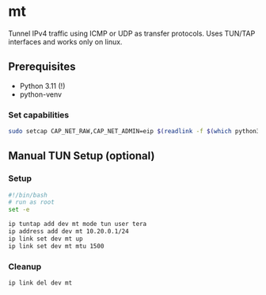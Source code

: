 # mt
Tunnel IPv4 traffic using ICMP or UDP as transfer protocols.
Uses TUN/TAP interfaces and works only on linux.

## Prerequisites
- Python 3.11 (!)
- python-venv

### Set capabilities

```sh
sudo setcap CAP_NET_RAW,CAP_NET_ADMIN=eip $(readlink -f $(which python3.11))
```

## Manual TUN Setup (optional)

### Setup

```sh
#!/bin/bash
# run as root
set -e

ip tuntap add dev mt mode tun user tera
ip address add dev mt 10.20.0.1/24
ip link set dev mt up
ip link set dev mt mtu 1500
```

### Cleanup

```sh
ip link del dev mt
```